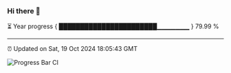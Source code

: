 ### Hi there 👋

⏳ Year progress { ███████████████████████▁▁▁▁▁▁▁ } 79.99 %

---

⏰ Updated on Sat, 19 Oct 2024 18:05:43 GMT

![Progress Bar CI](https://github.com/liununu/liununu/workflows/Progress%20Bar%20CI/badge.svg)
